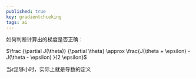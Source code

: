 ```yaml
---
published: true
key: gradientchceking
tags: ai
---
```

如何判断计算出的梯度是否正确：

$\frac {\partial J(\theta)} {\partial \theta} \approx \frac{J(\theta + \epsilon) - J(\theta - \epsilon) }{2 \epsilon}$

当$\epsilon$足够小时，实际上就是导数的定义
